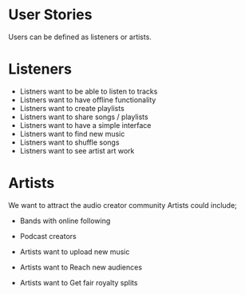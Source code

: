 # User Stories

Users can be defined as listeners or artists. 

# Listeners

- Listners want to be able to listen to tracks 
- Listners want to have offline functionality
- Listners want to create playlists
- Listners want to share songs / playlists
- Listners want to have a simple interface
- Listners want to find new music
- Listners want to shuffle songs
- Listners want to see artist art work


# Artists

We want to attract the audio creator community
Artists could include;

- Bands with online following
- Podcast creators

- Artists want to upload new music
- Artists want to Reach new audiences
- Artists want to Get fair royalty splits

